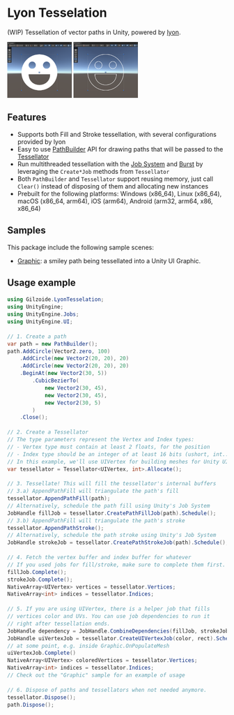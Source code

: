 # Lyon Tesselation
(WIP) Tessellation of vector paths in Unity, powered by [lyon](https://github.com/nical/lyon).

<img height="128" alt="Image showing a smiley face in the Unity editor built using this package" src="Extras~/sample-fill.png">
<img height="128" alt="Image showing a smiley face in the Unity editor built using this package" src="Extras~/sample-stroke.png">

## Features
- Supports both Fill and Stroke tessellation, with several configurations provided by lyon
- Easy to use [PathBuilder](Runtime/PathBuilder.cs) API for drawing paths that will be passed to the [Tessellator](Runtime/Tessellator.cs)
- Run multithreaded tessellation with the [Job System](https://docs.unity3d.com/Manual/JobSystemOverview.html) and [Burst](https://docs.unity3d.com/Packages/com.unity.burst@1.8/manual/index.html) by leveraging the `Create*Job` methods from `Tessellator`
- Both `PathBuilder` and `Tessellator` support reusing memory, just call `Clear()` instead of disposing of them and allocating new instances
- Prebuilt for the following platforms: Windows (x86_64), Linux (x86_64), macOS (x86_64, arm64), iOS (arm64), Android (arm32, arm64, x86, x86_64)


## Samples
This package include the following sample scenes:
- [Graphic](Samples~/Graphic): a smiley path being tessellated into a Unity UI Graphic.


## Usage example
```cs
using Gilzoide.LyonTesselation;
using UnityEngine;
using UnityEngine.Jobs;
using UnityEngine.UI;

// 1. Create a path
var path = new PathBuilder();
path.AddCircle(Vector2.zero, 100)
    .AddCircle(new Vector2(20, 20), 20)
    .AddCircle(new Vector2(20, 20), 20)
    .BeginAt(new Vector2(30, 5))
        .CubicBezierTo(
            new Vector2(30, 45),
            new Vector2(30, 45),
            new Vector2(30, 5)
        )
    .Close();

// 2. Create a Tessellator
// The type parameters represent the Vertex and Index types:
// - Vertex type must contain at least 2 floats, for the position
// - Index type should be an integer of at least 16 bits (ushort, int...)
// In this example, we'll use UIVertex for building meshes for Unity UI.
var tessellator = Tessellator<UIVertex, int>.Allocate();

// 3. Tessellate! This will fill the tessellator's internal buffers
// 3.a) AppendPathFill will triangulate the path's fill
tessellator.AppendPathFill(path);
// Alternatively, schedule the path fill using Unity's Job System
JobHandle fillJob = tessellator.CreatePathFillJob(path).Schedule();
// 3.b) AppendPathFill will triangulate the path's stroke
tessellator.AppendPathStroke();
// Alternatively, schedule the path stroke using Unity's Job System
JobHandle strokeJob = tessellator.CreatePathStrokeJob(path).Schedule();

// 4. Fetch the vertex buffer and index buffer for whatever
// If you used jobs for fill/stroke, make sure to complete them first.
fillJob.Complete();
strokeJob.Complete();
NativeArray<UIVertex> vertices = tessellator.Vertices;
NativeArray<int> indices = tessellator.Indices;

// 5. If you are using UIVertex, there is a helper job that fills
// vertices color and UVs. You can use job dependencies to run it
// right after tessellation ends.
JobHandle dependency = JobHandle.CombineDependencies(fillJob, strokeJob);
JobHandle uiVertexJob = tessellator.CreateUIVertexJob(color, rect).Schedule(dependency);
// at some point, e.g. inside Graphic.OnPopulateMesh
uiVertexJob.Complete()
NativeArray<UIVertex> coloredVertices = tessellator.Vertices;
NativeArray<int> indices = tessellator.Indices;
// Check out the "Graphic" sample for an example of usage

// 6. Dispose of paths and tessellators when not needed anymore.
tessellator.Dispose();
path.Dispose();
```